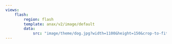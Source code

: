 ```yaml
---
views:
    flash:
        region: flash
        template: anax/v2/image/default
        data:
            src: "image/theme/dog.jpg?width=1100&height=150&crop-to-fit&area=50,0,30,0"
---
```

